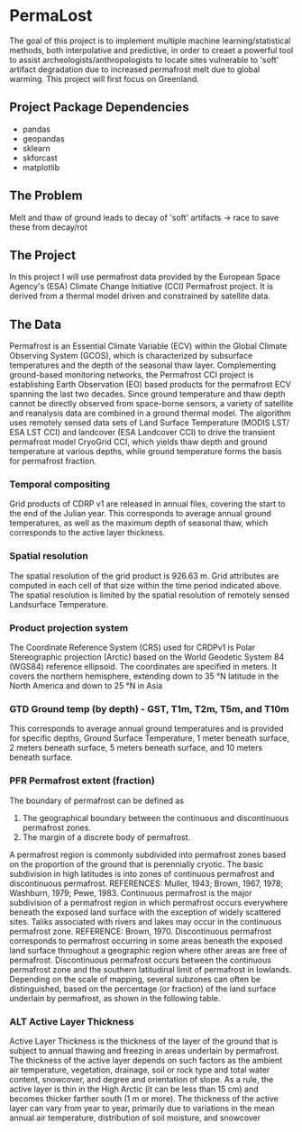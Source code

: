 # PermaLost
The goal of this project is to implement multiple machine learning/statistical methods, both interpolative and predictive, in order to creaet a powerful tool to assist archeologists/anthropologists to locate sites vulnerable to 'soft' artifact degradation due to increased permafrost melt due to global warming. This project will first focus on Greenland.

## Project Package Dependencies  
- pandas 
- geopandas 
- sklearn
- skforcast
- matplotlib

## The Problem

Melt and thaw of ground leads to decay of 'soft' artifacts -> race to save these from decay/rot

## The Project

In this project I will use permafrost data provided by the European Space Agency's (ESA) Climate Change Initiative (CCI) Permafrost project. It is derived from a thermal model driven and constrained by satellite data.

## The Data
Permafrost is an Essential Climate Variable (ECV) within the Global Climate Observing System (GCOS), which is characterized by subsurface temperatures and the depth of the seasonal thaw layer. Complementing ground-based monitoring networks, the Permafrost CCI project is establishing Earth Observation (EO) based products for the permafrost ECV spanning the last two decades. Since ground temperature and thaw depth cannot be directly observed from space-borne sensors, a variety of satellite and reanalysis data are combined in a ground thermal model. The algorithm uses remotely sensed data sets of Land Surface Temperature (MODIS LST/ ESA LST CCI) and landcover (ESA Landcover CCI) to drive the transient permafrost model CryoGrid CCI, which yields thaw depth and ground temperature at various depths, while ground temperature forms the basis for permafrost fraction.

### Temporal compositing
Grid products of CDRP v1 are released in annual files, covering the start to the end of the Julian year. This corresponds to average annual ground temperatures, as well as the maximum depth of seasonal thaw, which corresponds to the active layer thickness.
### Spatial resolution
The spatial resolution of the grid product is 926.63 m. Grid attributes are computed in each cell of that size within the time period indicated above. The spatial resolution is limited by the spatial resolution of
remotely sensed Landsurface Temperature.
### Product projection system
The Coordinate Reference System (CRS) used for CRDPv1 is Polar Stereographic projection (Arctic) based on the World Geodetic System 84 (WGS84) reference ellipsoid. The coordinates are specified in meters. It covers the northern hemisphere, extending down to 35 °N latitude in the North America and down to 25 °N in Asia

### **GTD** Ground temp (by depth) - **GST**, **T1m**, **T2m**, **T5m**, and **T10m**
This corresponds to average annual ground temperatures and is provided for specific depths,
Ground Surface Temperature, 1 meter beneath surface, 2 meters beneath surface, 5 meters beneath surface, and 10 meters beneath surface.

### **PFR** Permafrost extent (fraction)
The boundary of permafrost can be defined as
1. The geographical boundary between the continuous and discontinuous permafrost zones.
2. The margin of a discrete body of permafrost.

A permafrost region is commonly subdivided into permafrost zones based on the proportion of the ground that is perennially cryotic. The basic subdivision in high latitudes is into zones of continuous permafrost and discontinuous permafrost. REFERENCES: Muller, 1943; Brown, 1967, 1978; Washburn, 1979; Pewe, 1983. Continuous permafrost is the major subdivision of a permafrost region in which permafrost occurs everywhere beneath the exposed land surface with the exception of widely scattered sites. Taliks associated with rivers and lakes may occur in the continuous permafrost zone. REFERENCE: Brown, 1970. Discontinuous permafrost corresponds to permafrost occurring in some areas beneath the exposed land
surface throughout a geographic region where other areas are free of permafrost. Discontinuous permafrost occurs between the continuous permafrost zone and the southern latitudinal limit of permafrost in lowlands. Depending on the scale of mapping, several subzones can often be
distinguished, based on the percentage (or fraction) of the land surface underlain by permafrost, as shown in the following table.

### **ALT** Active Layer Thickness
Active Layer Thickness is the thickness of the layer of the ground that is subject to annual thawing and freezing in areas underlain by permafrost. The thickness of the active layer depends on such factors as the ambient air temperature, vegetation, drainage, soil or rock type and total water content, snowcover, and degree and orientation of slope. As a rule, the active layer is thin in the High Arctic (it can be less than 15 cm) and becomes thicker farther south (1 m or more).
The thickness of the active layer can vary from year to year, primarily due to variations in the mean annual air temperature, distribution of soil moisture, and snowcover

